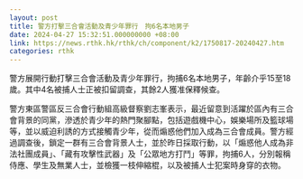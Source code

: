 ```yaml
---
layout: post
title: 警方打擊三合會活動及青少年罪行　拘6名本地男子
date: 2024-04-27 15:32:51.000000000 +08:00
link: https://news.rthk.hk/rthk/ch/component/k2/1750817-20240427.htm
categories: rthk
---
```


警方展開行動打擊三合會活動及青少年罪行，拘捕6名本地男子，年齡介乎15至18歲。其中4名被捕人士正被扣留調查，其餘2人獲准保釋候查。

警方東區警區反三合會行動組高級督察劉志峯表示，最近留意到活躍於區內有三合會背景的同黨，滲透於青少年的熱門聚腳點，包括遊戲機中心，娛樂場所及籃球場等，並以威迫利誘的方式接觸青少年，從而煽惑他們加入成為三合會成員。警方經過調查後，鎖定一群有三合會背景人士，並於昨日採取行動，以「煽惑他人成為非法社團成員」、「藏有攻擊性武器」及「公眾地方打鬥」等罪，拘捕6人，分別報稱侍應、學生及無業人士，並檢獲一枝伸縮棍，以及被捕人士犯案時身穿的衣物。

